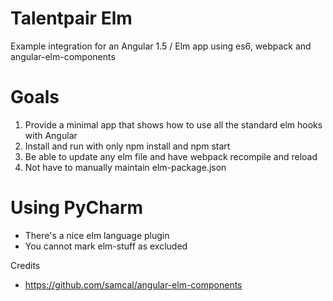 # Talentpair Elm

Example integration for an Angular 1.5 / Elm app using es6, webpack and angular-elm-components

# Goals
1. Provide a minimal app that shows how to use all the standard elm hooks with Angular
2. Install and run with only npm install and npm start
3. Be able to update any elm file and have webpack recompile and reload
4. Not have to manually maintain elm-package.json


# Using PyCharm
- There's a nice elm language plugin
- You cannot mark elm-stuff as excluded


Credits
- https://github.com/samcal/angular-elm-components
